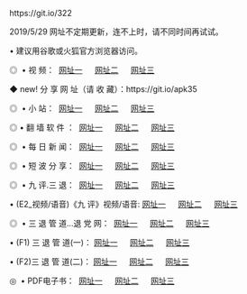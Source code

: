 <p>https://git.io/322
<p>2019/5/29 网址不定期更新，连不上时，请不同时间再试试。
<p>• 建议用谷歌或火狐官方浏览器访问。
<p>◎  • 视 频： 
<a href="http://ir.oltali.com/tv/" target="_blank">网址一</a> 　 
<a href="http://dr.oltali.com/9018.html" target="_blank">网址二</a> 　 
<a href="http://dr.oltali.com/9449.html" target="_blank">网址三</a></p>
<p>◆ new! 分 享 网 址（请 收 藏）：https://git.io/apk35
<p>◎ </span>  •  小 站：  
<a href="http://ir.oltali.com/" target="_blank">网址一</a> 　 
<a href="http://dr.oltali.com/" target="_blank">网址二</a> 　 
<a href="http://dr.oltali.com/read/" target="_blank">网址三</a></p>
<p>◎  • 翻 墙 软 件 ：  
<a href="http://ir.oltali.com/ff/" target="_blank">网址一</a> 　 
<a href="http://dr.oltali.com/s/read/a1_nd.html" target="_blank">网址二</a> 　 
<a href="http://dr.oltali.com/ff/index.html" target="_blank">网址三</a></p>
<p>◎ </span>  • 每 日 新 闻：  
<a href="http://ir.oltali.com/day/" target="_blank">网址一</a> 　 
<a href="http://dr.oltali.com/day/" target="_blank">网址二</a> 　 
<a href="http://dr.oltali.com/day/index.html" target="_blank">网址三</a></p>
<p>◎ </span>  • 短 波 分 享：  
<a href="http://ir.oltali.com/h/" target="_blank">网址一</a> 　 
<a href="http://dr.oltali.com/h/" target="_blank">网址二</a> 　 
<a href="http://dr.oltali.com/h/index.html" target="_blank">网址三</a></p>
<p>◎   • 九 评.三 退：  
<a href="http://ir.oltali.com/t/" target="_blank">网址一</a> 　 
<a href="http://dr.oltali.com/v2/index.html" target="_blank">网址二</a> 　 
<a href="http://dr.oltali.com/tt/index.html" target="_blank">网址三</a> 　</p>
<p>  • (E2_视频/语音)《九 评》视频/语音: 
<a href="http://dr.oltali.com/7738.html" target="_blank">网址一</a> 　 
<a href="http://dr.oltali.com/7614.html" target="_blank">网址二</a> 　 
<a href="http://dr.oltali.com/7633.html" target="_blank">网址三</a></p>
<p>◎   • 三 退 管 道...退 党 网：  
<a href="http://ir.oltali.com/go/td1.html" target="_blank">网址一</a> 　 
<a href="http://dr.oltali.com/go/td2.html" target="_blank">网址二</a> 　 
<a href="http://dr.oltali.com/go/td3.html" target="_blank">网址三</a></p>
<p>  • (F1) 三 退 管 道(一)： 
<a href="http://ir.oltali.com/dd/" target="_blank">网址一</a> 　 
<a href="http://dr.oltali.com/s/read/a1_tdx.html" target="_blank">网址二</a> 　 
<a href="http://dr.oltali.com/dd/" target="_blank">网址三</a></p>
<p>  • (F2)三 退 管 道(二)： 
<a href="http://dr.oltali.com/d/" target="_blank">网址一</a> 　 
<a href="http://ir.oltali.com/d/index.html" target="_blank">网址二</a> 　 
<a href="http://dr.oltali.com/d/" target="_blank">网址三</a></p>
<p>◎   • PDF电子书：  
<a href="http://ir.oltali.com/p/" target="_blank">网址一</a> 　 
<a href="http://dr.oltali.com/p/index.html" target="_blank">网址二</a> 　 
<a href="http://dr.oltali.com/p/" target="_blank">网址三</a></p>
